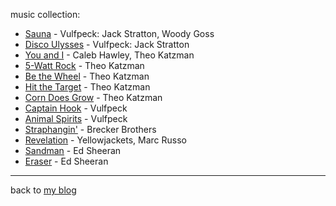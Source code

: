 <link href="../css/styles.css" rel="stylesheet" />

music collection:

- [Sauna](https://youtu.be/9qoXa5_w3Gw) - Vulfpeck: Jack Stratton, Woody Goss
- [Disco Ulysses](https://www.youtube.com/watch?v=F7nCDrf90V8) - Vulfpeck: Jack Stratton
- [You and I](https://www.youtube.com/watch?v=eBLlWUUjmr8) - Caleb Hawley, Theo Katzman
- [5-Watt Rock](https://youtu.be/Ro6UZy4Ho1g) - Theo Katzman
- [Be the Wheel](https://youtu.be/oEB0Y4kY5VE) - Theo Katzman
- [Hit the Target](https://youtu.be/wgsJTJQZjw4) - Theo Katzman
- [Corn Does Grow](https://youtu.be/zkeuo9brMnI) - Theo Katzman
- [Captain Hook](https://youtu.be/csJ7mBWb2Zo) - Vulfpeck
- [Animal Spirits](https://youtu.be/qTUnDV3MgVQ) - Vulfpeck
- [Straphangin'](https://youtu.be/7Tvso1FcH0s9) - Brecker Brothers
- [Revelation](https://youtu.be/7UN9uoDQovk) - Yellowjackets, Marc Russo
- [Sandman](https://youtu.be/TEIySpGFQ50) - Ed Sheeran
- [Eraser](https://youtu.be/pb2fwx4O_Ks) - Ed Sheeran
___

back to [my blog](./index.md)
